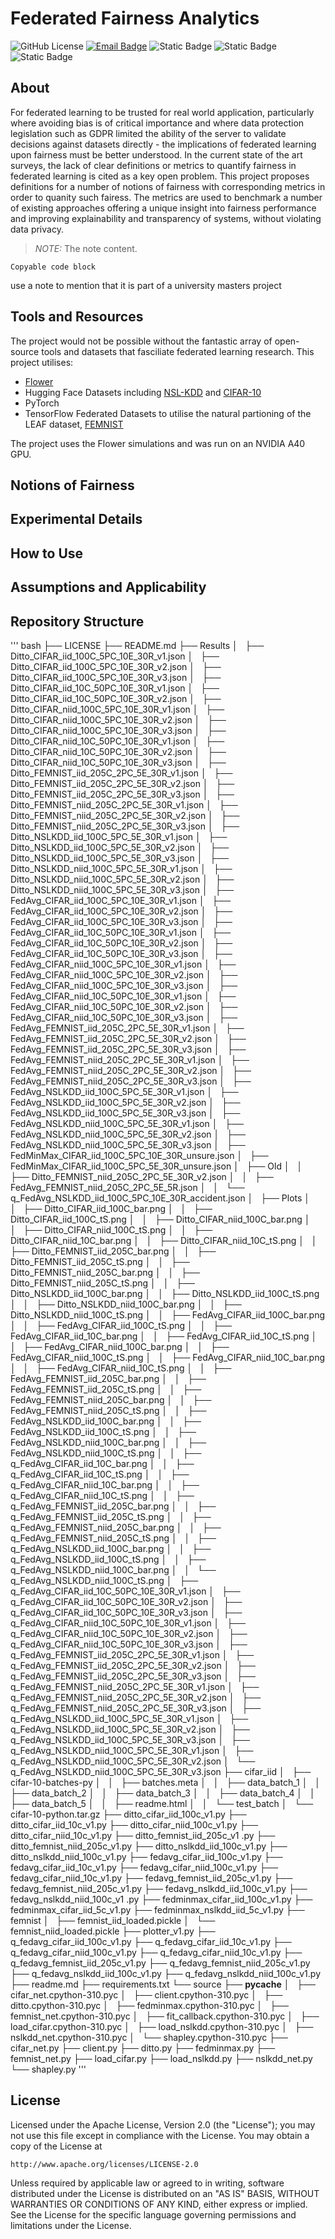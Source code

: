 # Federated Fairness Analytics

![GitHub License](https://img.shields.io/github/license/oscardilley/federated-fairness?logoColor=green)
[![Email Badge](https://img.shields.io/badge/Contact-Email-pink)](mailto:tundra.01pitches@icloud.com)
![Static Badge](https://img.shields.io/badge/federated_analytics-red)
![Static Badge](https://img.shields.io/badge/fairness-blue)
![Static Badge](https://img.shields.io/badge/XAI-yellow)

## About

For federated learning to be trusted for real world application, particularly where avoiding bias is of critical importance and where data protection legislation such as GDPR limited the ability of the server to validate decisions against datasets directly - the implications of federated learning upon fairness must be better understood. In the current state of the art surveys, the lack of clear definitions or metrics to quantify fairness in federated learning is cited as a key open problem. This project proposes definitions for a number of notions of fairness with corresponding metrics in order to quanity such fairess. The metrics are used to benchmark a number of existing approaches offering a unique insight into fairness performance and improving explainability and transparency of systems, without violating data privacy.

> *_NOTE:_*  The note content.


~~~
Copyable code block
~~~



use a note to mention that it is part of a university masters project

## Tools and Resources

The project would not be possible without the fantastic array of open-source tools and datasets that fasciliate federated learning research. This project utilises:
* [Flower](https://flower.ai/docs/framework/index.html#)
* Hugging Face Datasets including [NSL-KDD](https://huggingface.co/datasets/Mireu-Lab/NSL-KDD) and [CIFAR-10](https://huggingface.co/datasets/cifar10)
* PyTorch
* TensorFlow Federated Datasets to utilise the natural partioning of the LEAF dataset, [FEMNIST](https://www.tensorflow.org/federated/api_docs/python/tff/simulation/datasets/emnist)

The project uses the Flower simulations and was run on an NVIDIA A40 GPU.


## Notions of Fairness


## Experimental Details


## How to Use


## Assumptions and Applicability

## Repository Structure

''' bash
├── LICENSE
├── README.md
├── Results
│   ├── Ditto_CIFAR_iid_100C_5PC_10E_30R_v1.json
│   ├── Ditto_CIFAR_iid_100C_5PC_10E_30R_v2.json
│   ├── Ditto_CIFAR_iid_100C_5PC_10E_30R_v3.json
│   ├── Ditto_CIFAR_iid_10C_50PC_10E_30R_v1.json
│   ├── Ditto_CIFAR_iid_10C_50PC_10E_30R_v2.json
│   ├── Ditto_CIFAR_niid_100C_5PC_10E_30R_v1.json
│   ├── Ditto_CIFAR_niid_100C_5PC_10E_30R_v2.json
│   ├── Ditto_CIFAR_niid_100C_5PC_10E_30R_v3.json
│   ├── Ditto_CIFAR_niid_10C_50PC_10E_30R_v1.json
│   ├── Ditto_CIFAR_niid_10C_50PC_10E_30R_v2.json
│   ├── Ditto_CIFAR_niid_10C_50PC_10E_30R_v3.json
│   ├── Ditto_FEMNIST_iid_205C_2PC_5E_30R_v1.json
│   ├── Ditto_FEMNIST_iid_205C_2PC_5E_30R_v2.json
│   ├── Ditto_FEMNIST_iid_205C_2PC_5E_30R_v3.json
│   ├── Ditto_FEMNIST_niid_205C_2PC_5E_30R_v1.json
│   ├── Ditto_FEMNIST_niid_205C_2PC_5E_30R_v2.json
│   ├── Ditto_FEMNIST_niid_205C_2PC_5E_30R_v3.json
│   ├── Ditto_NSLKDD_iid_100C_5PC_5E_30R_v1.json
│   ├── Ditto_NSLKDD_iid_100C_5PC_5E_30R_v2.json
│   ├── Ditto_NSLKDD_iid_100C_5PC_5E_30R_v3.json
│   ├── Ditto_NSLKDD_niid_100C_5PC_5E_30R_v1.json
│   ├── Ditto_NSLKDD_niid_100C_5PC_5E_30R_v2.json
│   ├── Ditto_NSLKDD_niid_100C_5PC_5E_30R_v3.json
│   ├── FedAvg_CIFAR_iid_100C_5PC_10E_30R_v1.json
│   ├── FedAvg_CIFAR_iid_100C_5PC_10E_30R_v2.json
│   ├── FedAvg_CIFAR_iid_100C_5PC_10E_30R_v3.json
│   ├── FedAvg_CIFAR_iid_10C_50PC_10E_30R_v1.json
│   ├── FedAvg_CIFAR_iid_10C_50PC_10E_30R_v2.json
│   ├── FedAvg_CIFAR_iid_10C_50PC_10E_30R_v3.json
│   ├── FedAvg_CIFAR_niid_100C_5PC_10E_30R_v1.json
│   ├── FedAvg_CIFAR_niid_100C_5PC_10E_30R_v2.json
│   ├── FedAvg_CIFAR_niid_100C_5PC_10E_30R_v3.json
│   ├── FedAvg_CIFAR_niid_10C_50PC_10E_30R_v1.json
│   ├── FedAvg_CIFAR_niid_10C_50PC_10E_30R_v2.json
│   ├── FedAvg_CIFAR_niid_10C_50PC_10E_30R_v3.json
│   ├── FedAvg_FEMNIST_iid_205C_2PC_5E_30R_v1.json
│   ├── FedAvg_FEMNIST_iid_205C_2PC_5E_30R_v2.json
│   ├── FedAvg_FEMNIST_iid_205C_2PC_5E_30R_v3.json
│   ├── FedAvg_FEMNIST_niid_205C_2PC_5E_30R_v1.json
│   ├── FedAvg_FEMNIST_niid_205C_2PC_5E_30R_v2.json
│   ├── FedAvg_FEMNIST_niid_205C_2PC_5E_30R_v3.json
│   ├── FedAvg_NSLKDD_iid_100C_5PC_5E_30R_v1.json
│   ├── FedAvg_NSLKDD_iid_100C_5PC_5E_30R_v2.json
│   ├── FedAvg_NSLKDD_iid_100C_5PC_5E_30R_v3.json
│   ├── FedAvg_NSLKDD_niid_100C_5PC_5E_30R_v1.json
│   ├── FedAvg_NSLKDD_niid_100C_5PC_5E_30R_v2.json
│   ├── FedAvg_NSLKDD_niid_100C_5PC_5E_30R_v3.json
│   ├── FedMinMax_CIFAR_iid_100C_5PC_10E_30R_unsure.json
│   ├── FedMinMax_CIFAR_iid_100C_5PC_5E_30R_unsure.json
│   ├── Old
│   │   ├── Ditto_FEMNIST_niid_205C_2PC_5E_30R_v2.json
│   │   ├── FedAvg_FEMNIST_niid_205C_2PC_5E_5R.json
│   │   └── q_FedAvg_NSLKDD_iid_100C_5PC_10E_30R_accident.json
│   ├── Plots
│   │   ├── Ditto_CIFAR_iid_100C_bar.png
│   │   ├── Ditto_CIFAR_iid_100C_tS.png
│   │   ├── Ditto_CIFAR_niid_100C_bar.png
│   │   ├── Ditto_CIFAR_niid_100C_tS.png
│   │   ├── Ditto_CIFAR_niid_10C_bar.png
│   │   ├── Ditto_CIFAR_niid_10C_tS.png
│   │   ├── Ditto_FEMNIST_iid_205C_bar.png
│   │   ├── Ditto_FEMNIST_iid_205C_tS.png
│   │   ├── Ditto_FEMNIST_niid_205C_bar.png
│   │   ├── Ditto_FEMNIST_niid_205C_tS.png
│   │   ├── Ditto_NSLKDD_iid_100C_bar.png
│   │   ├── Ditto_NSLKDD_iid_100C_tS.png
│   │   ├── Ditto_NSLKDD_niid_100C_bar.png
│   │   ├── Ditto_NSLKDD_niid_100C_tS.png
│   │   ├── FedAvg_CIFAR_iid_100C_bar.png
│   │   ├── FedAvg_CIFAR_iid_100C_tS.png
│   │   ├── FedAvg_CIFAR_iid_10C_bar.png
│   │   ├── FedAvg_CIFAR_iid_10C_tS.png
│   │   ├── FedAvg_CIFAR_niid_100C_bar.png
│   │   ├── FedAvg_CIFAR_niid_100C_tS.png
│   │   ├── FedAvg_CIFAR_niid_10C_bar.png
│   │   ├── FedAvg_CIFAR_niid_10C_tS.png
│   │   ├── FedAvg_FEMNIST_iid_205C_bar.png
│   │   ├── FedAvg_FEMNIST_iid_205C_tS.png
│   │   ├── FedAvg_FEMNIST_niid_205C_bar.png
│   │   ├── FedAvg_FEMNIST_niid_205C_tS.png
│   │   ├── FedAvg_NSLKDD_iid_100C_bar.png
│   │   ├── FedAvg_NSLKDD_iid_100C_tS.png
│   │   ├── FedAvg_NSLKDD_niid_100C_bar.png
│   │   ├── FedAvg_NSLKDD_niid_100C_tS.png
│   │   ├── q_FedAvg_CIFAR_iid_10C_bar.png
│   │   ├── q_FedAvg_CIFAR_iid_10C_tS.png
│   │   ├── q_FedAvg_CIFAR_niid_10C_bar.png
│   │   ├── q_FedAvg_CIFAR_niid_10C_tS.png
│   │   ├── q_FedAvg_FEMNIST_iid_205C_bar.png
│   │   ├── q_FedAvg_FEMNIST_iid_205C_tS.png
│   │   ├── q_FedAvg_FEMNIST_niid_205C_bar.png
│   │   ├── q_FedAvg_FEMNIST_niid_205C_tS.png
│   │   ├── q_FedAvg_NSLKDD_iid_100C_bar.png
│   │   ├── q_FedAvg_NSLKDD_iid_100C_tS.png
│   │   ├── q_FedAvg_NSLKDD_niid_100C_bar.png
│   │   └── q_FedAvg_NSLKDD_niid_100C_tS.png
│   ├── q_FedAvg_CIFAR_iid_10C_50PC_10E_30R_v1.json
│   ├── q_FedAvg_CIFAR_iid_10C_50PC_10E_30R_v2.json
│   ├── q_FedAvg_CIFAR_iid_10C_50PC_10E_30R_v3.json
│   ├── q_FedAvg_CIFAR_niid_10C_50PC_10E_30R_v1.json
│   ├── q_FedAvg_CIFAR_niid_10C_50PC_10E_30R_v2.json
│   ├── q_FedAvg_CIFAR_niid_10C_50PC_10E_30R_v3.json
│   ├── q_FedAvg_FEMNIST_iid_205C_2PC_5E_30R_v1.json
│   ├── q_FedAvg_FEMNIST_iid_205C_2PC_5E_30R_v2.json
│   ├── q_FedAvg_FEMNIST_iid_205C_2PC_5E_30R_v3.json
│   ├── q_FedAvg_FEMNIST_niid_205C_2PC_5E_30R_v1.json
│   ├── q_FedAvg_FEMNIST_niid_205C_2PC_5E_30R_v2.json
│   ├── q_FedAvg_FEMNIST_niid_205C_2PC_5E_30R_v3.json
│   ├── q_FedAvg_NSLKDD_iid_100C_5PC_5E_30R_v1.json
│   ├── q_FedAvg_NSLKDD_iid_100C_5PC_5E_30R_v2.json
│   ├── q_FedAvg_NSLKDD_iid_100C_5PC_5E_30R_v3.json
│   ├── q_FedAvg_NSLKDD_niid_100C_5PC_5E_30R_v1.json
│   ├── q_FedAvg_NSLKDD_niid_100C_5PC_5E_30R_v2.json
│   └── q_FedAvg_NSLKDD_niid_100C_5PC_5E_30R_v3.json
├── cifar_iid
│   ├── cifar-10-batches-py
│   │   ├── batches.meta
│   │   ├── data_batch_1
│   │   ├── data_batch_2
│   │   ├── data_batch_3
│   │   ├── data_batch_4
│   │   ├── data_batch_5
│   │   ├── readme.html
│   │   └── test_batch
│   └── cifar-10-python.tar.gz
├── ditto_cifar_iid_100c_v1.py
├── ditto_cifar_iid_10c_v1.py
├── ditto_cifar_niid_100c_v1.py
├── ditto_cifar_niid_10c_v1.py
├── ditto_femnist_iid_205c_v1 .py
├── ditto_femnist_niid_205c_v1.py
├── ditto_nslkdd_iid_100c_v1.py
├── ditto_nslkdd_niid_100c_v1.py
├── fedavg_cifar_iid_100c_v1.py
├── fedavg_cifar_iid_10c_v1.py
├── fedavg_cifar_niid_100c_v1.py
├── fedavg_cifar_niid_10c_v1.py
├── fedavg_femnist_iid_205c_v1.py
├── fedavg_femnist_niid_205c_v1.py
├── fedavg_nslkdd_iid_100c_v1.py
├── fedavg_nslkdd_niid_100c_v1 .py
├── fedminmax_cifar_iid_100c_v1.py
├── fedminmax_cifar_iid_5c_v1.py
├── fedminmax_nslkdd_iid_5c_v1.py
├── femnist
│   ├── femnist_iid_loaded.pickle
│   └── femnist_niid_loaded.pickle
├── plotter_v1.py
├── q_fedavg_cifar_iid_100c_v1.py
├── q_fedavg_cifar_iid_10c_v1.py
├── q_fedavg_cifar_niid_100c_v1.py
├── q_fedavg_cifar_niid_10c_v1.py
├── q_fedavg_femnist_iid_205c_v1.py
├── q_fedavg_femnist_niid_205c_v1.py
├── q_fedavg_nslkdd_iid_100c_v1.py
├── q_fedavg_nslkdd_niid_100c_v1.py
├── readme.md
├── requirements.txt
└── source
    ├── __pycache__
    │   ├── cifar_net.cpython-310.pyc
    │   ├── client.cpython-310.pyc
    │   ├── ditto.cpython-310.pyc
    │   ├── fedminmax.cpython-310.pyc
    │   ├── femnist_net.cpython-310.pyc
    │   ├── fit_callback.cpython-310.pyc
    │   ├── load_cifar.cpython-310.pyc
    │   ├── load_nslkdd.cpython-310.pyc
    │   ├── nslkdd_net.cpython-310.pyc
    │   └── shapley.cpython-310.pyc
    ├── cifar_net.py
    ├── client.py
    ├── ditto.py
    ├── fedminmax.py
    ├── femnist_net.py
    ├── load_cifar.py
    ├── load_nslkdd.py
    ├── nslkdd_net.py
    └── shapley.py
'''


## License

Licensed under the Apache License, Version 2.0 (the "License");
you may not use this file except in compliance with the License.
You may obtain a copy of the License at


    http://www.apache.org/licenses/LICENSE-2.0


Unless required by applicable law or agreed to in writing, software
distributed under the License is distributed on an "AS IS" BASIS,
WITHOUT WARRANTIES OR CONDITIONS OF ANY KIND, either express or implied.
See the License for the specific language governing permissions and
limitations under the License.


